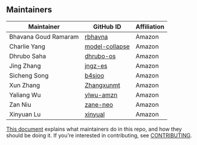 ## Maintainers

| Maintainer           | GitHub ID                                          | Affiliation |
|----------------------|----------------------------------------------------|-------------|
| Bhavana Goud Ramaram | [rbhavna](https://github.com/rbhavna)              | Amazon      |
| Charlie Yang         | [model-collapse](https://github.com/model-collapse) | Amazon      |
| Dhrubo Saha          | [dhrubo-os](https://github.com/dhrubo-os)          | Amazon      |
| Jing Zhang           | [jngz-es](https://github.com/jngz-es)              | Amazon      |
| Sicheng Song         | [b4sjoo](https://github.com/b4sjoo)                | Amazon      |
| Xun Zhang            | [Zhangxunmt](https://github.com/Zhangxunmt)        | Amazon      |
| Yaliang Wu           | [ylwu-amzn](https://github.com/ylwu-amzn)          | Amazon      |
| Zan Niu              | [zane-neo](https://github.com/zane-neo)            | Amazon      |
| Xinyuan Lu           | [xinyual](https://github.com/xinyual)              | Amazon      |

[This document](https://github.com/opensearch-project/.github/blob/main/MAINTAINERS.md) explains what maintainers do in this repo, and how they should be doing it. If you're interested in contributing, see [CONTRIBUTING](CONTRIBUTING.md).
